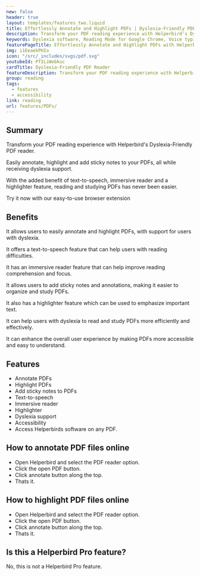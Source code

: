 ```yaml
---
new: false
header: true
layout: templates/features_two.liquid
title: Effortlessly Annotate and Highlight PDFs | Dyslexia-Friendly PDF Reader
description: Transform your PDF reading experience with Helperbird's Dyslexia-Friendly PDF reader. Easily annotate, highlight, and add sticky notes to your PDFs, all while receiving dyslexia support. With the added benefit of text-to-speech, Immersive Reader, and a highlighter feature, reading and studying PDFs has never been easier. Try it now with our easy-to-use browser extension.
keywords: Dyslexia software, Reading Mode for Google Chrome, Voice typing for Chrome, Text to speech for Chrome, text reader, Immersive Reader, dyslexia fonts, accessibility software, dyslexia software, Helperbird for Edge, Helperbird for Firefox, Helperbird for Chrome, Opendyslexic for Chrome, OpenDyslexic
featurePageTitle: Effortlessly Annotate and Highlight PDFs with Helperbird's Dyslexia-Friendly PDF Reader
img: i1EeaekPHIo
icon: "/src/_includes/svgs/pdf.svg"
youtubeId: PfILiWebkuc
cardTitle: Dyslexia-Friendly PDF Reader
featureDescription: Transform your PDF reading experience with Helperbird's Dyslexia-Friendly PDF reader. Easily annotate, highlight, and add sticky notes to your PDFs, all while receiving dyslexia support. With the added benefit of text-to-speech, Immersive Reader, and a highlighter feature, reading and studying PDFs has never been easier. Try it now with our easy-to-use browser extension.
group: reading
tags: 
  - features
  - accessibility
link: reading
url: features/PDFs/
---
```



## Summary

Transform your PDF reading experience with Helperbird's Dyslexia-Friendly PDF reader. 

Easily annotate, highlight and add sticky notes to your PDFs, all while receiving dyslexia support. 

With the added benefit of text-to-speech, immersive reader and a highlighter feature, reading and studying PDFs has never been easier. 

Try it now with our easy-to-use browser extension


## Benefits

It allows users to easily annotate and highlight PDFs, with support for users with dyslexia.

It offers a text-to-speech feature that can help users with reading difficulties.

It has an immersive reader feature that can help improve reading comprehension and focus.

It allows users to add sticky notes and annotations, making it easier to organize and study PDFs.

It also has a highlighter feature which can be used to emphasize important text.

It can help users with dyslexia to read and study PDFs more efficiently and effectively.

It can enhance the overall user experience by making PDFs more accessible and easy to understand.

## Features
- Annotate PDFs
- Highlight PDFs
- Add sticky notes to PDFs
- Text-to-speech
- Immersive reader
- Highlighter
- Dyslexia support
- Accessibility
- Access Helperbirds software on any PDF.



      





## How to annotate PDF files online

- Open Helperbird and select the PDF reader option.
- Click the open PDF button.
- Click annotate button along the top.
- Thats it.
      





## How to highlight PDF files online

- Open Helperbird and select the PDF reader option.
- Click the open PDF button.
- Click annotate button along the top.
- Thats it.


## Is this a Helperbird Pro feature?

No, this is not a Helperbird Pro feature.
      
